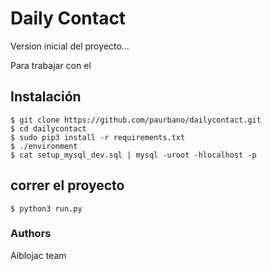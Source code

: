 # Daily Contact
Version inicial del proyecto...

Para trabajar con el

## Instalación

    $ git clone https://github.com/paurbano/dailycontact.git
    $ cd dailycontact
    $ sudo pip3 install -r requirements.txt
    $ ./environment
    $ cat setup_mysql_dev.sql | mysql -uroot -hlocalhost -p

## correr el proyecto

    $ python3 run.py

### Authors
Aiblojac team